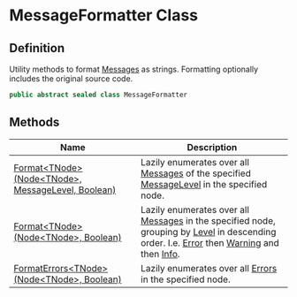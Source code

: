 # MessageFormatter Class
## Definition

Utility methods to format [Messages](MrKWatkins.Ast.Message.md) as strings. Formatting optionally includes the original source code.

```c#
public abstract sealed class MessageFormatter
```

## Methods

| Name | Description |
| ---- | ----------- |
| [Format&lt;TNode&gt;(Node&lt;TNode&gt;, MessageLevel, Boolean)](MrKWatkins.Ast.MessageFormatter.Format.md#mrkwatkins-ast-messageformatter-format-1(mrkwatkins-ast-node((-0))-mrkwatkins-ast-messagelevel-system-boolean)) | Lazily enumerates over all [Messages](MrKWatkins.Ast.Message.md) of the specified [MessageLevel](MrKWatkins.Ast.MessageLevel.md) in the specified node. |
| [Format&lt;TNode&gt;(Node&lt;TNode&gt;, Boolean)](MrKWatkins.Ast.MessageFormatter.Format.md#mrkwatkins-ast-messageformatter-format-1(mrkwatkins-ast-node((-0))-system-boolean)) | Lazily enumerates over all [Messages](MrKWatkins.Ast.Message.md) in the specified node, grouping by [Level](MrKWatkins.Ast.Message.Level.md) in descending order. I.e. [Error](MrKWatkins.Ast.MessageLevel.md#fields) then [Warning](MrKWatkins.Ast.MessageLevel.md#fields) and then [Info](MrKWatkins.Ast.MessageLevel.md#fields). |
| [FormatErrors&lt;TNode&gt;(Node&lt;TNode&gt;, Boolean)](MrKWatkins.Ast.MessageFormatter.FormatErrors.md) | Lazily enumerates over all [Errors](MrKWatkins.Ast.MessageLevel.md#fields) in the specified node. |

